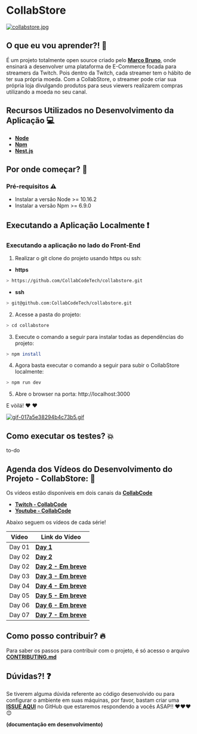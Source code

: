 # CollabStore

[![collabstore.jpg](https://i.postimg.cc/BQc1DnmJ/collabstore.jpg)](https://postimg.cc/7fh6rwvR)

## O que eu vou aprender?! 📙

É um projeto totalmente open source criado pelo **[Marco Bruno](https://twitter.com/marcobrunobr)**, onde ensinará a desenvolver uma plataforma de E-Commerce focada para streamers da Twitch. Pois dentro da Twitch, cada streamer tem o hábito de ter sua própria moeda. Com a CollabStore, o streamer pode criar sua própria loja divulgando produtos para seus viewers realizarem compras utilizando a moeda no seu canal.

## Recursos Utilizados no Desenvolvimento da Aplicação 💻 

- **[Node](https://nodejs.org/en/)**
- **[Npm](https://www.npmjs.com/)**
- **[Nest.js](https://nestjs.com/)**

## Por onde começar? 🚀

### Pré-requisitos ⚠️

- Instalar a versão Node >= 10.16.2
- Instalar a versão Npm >= 6.9.0

## Executando a Aplicação Localmente ❗️

### Executando a aplicação no lado do Front-End

1. Realizar o git clone do projeto usando https ou ssh:

* **https**

```bash
> https://github.com/CollabCodeTech/collabstore.git
```

* **ssh**

```bash
> git@github.com:CollabCodeTech/collabstore.git
```

2. Acesse a pasta do projeto:

```bash
> cd collabstore
```

3. Execute o comando a seguir para instalar todas as dependências do projeto:

```bash
> npm install
```

4. Agora basta executar o comando a seguir para subir o CollabStore localmente:

```bash
> npm run dev
```

5. Abre o browser na porta: http://localhost:3000 

E vòilá! ❤️ ❤️

[![gif-017a5e38294b4c73b5.gif](https://s3.gifyu.com/images/gif-017a5e38294b4c73b5.gif)](https://gifyu.com/image/hpdg)

## Como executar os testes? 💥

to-do

## Agenda dos Vídeos do Desenvolvimento do Projeto - CollabStore: 🎥

Os vídeos estão disponíveis em dois canais da **[CollabCode](https://collabcode.training/)**

* **[Twitch - CollabCode](https://www.twitch.tv/marcobrunobr)**
* **[Youtube - CollabCode](https://www.youtube.com/channel/UCVheRLgrk7bOAByaQ0IVolg)**

Abaixo seguem os vídeos de cada série!

| Vídeo | Link do Vídeo |
|---|---
| Day 01 | **[Day 1](https://www.youtube.com/watch?v=Dwpx4X4NPGA)** |  
| Day 02 | **[Day 2](https://www.youtube.com/watch?v=LbFlswNN9fM)** |  
| Day 02 | **[Day 2 - Em breve]()** |  
| Day 03 | **[Day 3 - Em breve]()** |  
| Day 04 | **[Day 4 - Em breve]()** |  
| Day 05 | **[Day 5 - Em breve]()** |  
| Day 06 | **[Day 6 - Em breve]()** |  
| Day 07 | **[Day 7 - Em breve]()** |  

## Como posso contribuir? 🔥

Para saber os passos para contribuir com o projeto, é só acesso o arquivo **[CONTRIBUTING.md](CONTRIBUTING.md)**

## Dúvidas?! ❓

Se tiverem alguma dúvida referente ao código desenvolvido ou para configurar o ambiente em suas máquinas, por favor, bastam criar uma **[ISSUE AQUI](https://github.com/CollabCodeTech/collabstore/issues)** no GitHub que estaremos respondendo a vocês ASAP!! ❤️❤️❤️ 😊

**(documentação em desenvolvimento)**
